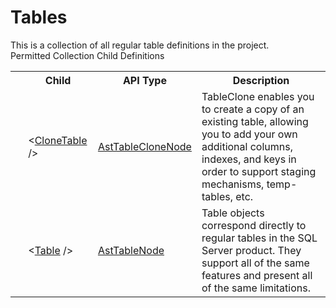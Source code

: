 # Tables

<div class="LanguageSummary"><div class ="SummaryItem">This is a collection of all regular table definitions in the project.</div></div><div class="SchemaBindingGroup"><div class="SchemaBindingGroupHeader">Permitted Collection Child Definitions</div><table id="SchemaBindingList" class="SchemaBindingList"><tbody><tr><th class="SchemaBindingIconColumnHeader">&nbsp;</th><th class="SchemaBindingNameColumnHeader">Child</th><th class="SchemaBindingTypeColumnHeader">API Type</th><th class="SchemaBindingSummaryColumnHeader">Description</th></tr><tr class="cd0"><td class="SchemaBindingIcon"><div class="NotRequired" /></td><td class="SchemaBindingName"><span class="punc">&lt;</span><a href=Varigence.Languages.Biml.Table.AstTableCloneNode.html">CloneTable</a><span class="punc"> /&gt;</span></td><td class="SchemaBindingType"><a href="../api-reference/Varigence.Languages.Biml.Table.AstTableCloneNode.html">AstTableCloneNode</a></td><td class="SchemaBindingSummary">TableClone enables you to create a copy of an existing table, allowing you to add your own additional columns, indexes, and keys in order to support staging mechanisms, temp-tables, etc.</td></tr><tr class="cd1"><td class="SchemaBindingIcon"><div class="NotRequired" /></td><td class="SchemaBindingName"><span class="punc">&lt;</span><a href=Varigence.Languages.Biml.Table.AstTableNode.html">Table</a><span class="punc"> /&gt;</span></td><td class="SchemaBindingType"><a href="../api-reference/Varigence.Languages.Biml.Table.AstTableNode.html">AstTableNode</a></td><td class="SchemaBindingSummary">Table objects correspond directly to regular tables in the SQL Server product. They support all of the same features and present all of the same limitations.</td></tr></tbody></table></div>